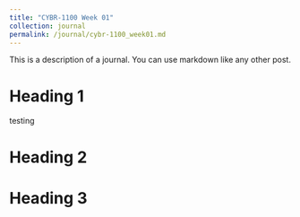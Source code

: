 ```yaml
---
title: "CYBR-1100 Week 01"
collection: journal
permalink: /journal/cybr-1100_week01.md
---
```


This is a description of a journal. You can use markdown like any other post.

Heading 1
======
testing

Heading 2
======

Heading 3
======

